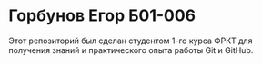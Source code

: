 # Горбунов Егор Б01-006
Этот репозиторий был сделан студентом 1-го курса ФРКТ для получения знаний и практического опыта работы Git и GitHub.
